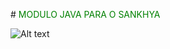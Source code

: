 #<font color="green"> MODULO JAVA PARA O SANKHYA </font>


![Alt text](https://i.imgur.com/neJRJzW.png "SCREENSHOT")
